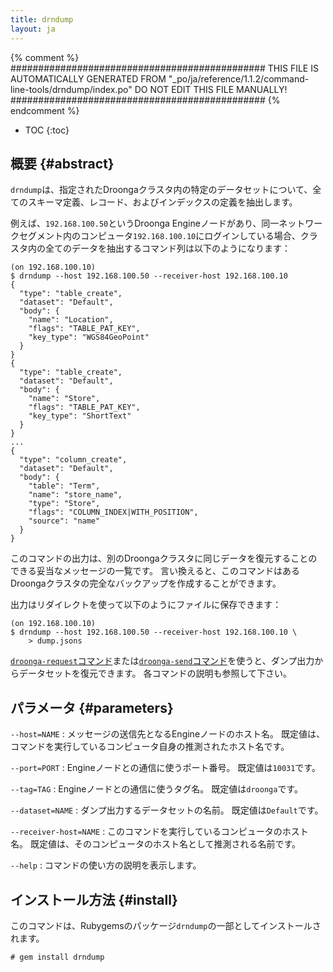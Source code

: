 ```yaml
---
title: drndump
layout: ja
---
```


{% comment %}
##############################################
  THIS FILE IS AUTOMATICALLY GENERATED FROM
  "_po/ja/reference/1.1.2/command-line-tools/drndump/index.po"
  DO NOT EDIT THIS FILE MANUALLY!
##############################################
{% endcomment %}


* TOC
{:toc}

## 概要 {#abstract}

`drndump`は、指定されたDroongaクラスタ内の特定のデータセットについて、全てのスキーマ定義、レコード、およびインデックスの定義を抽出します。

例えば、`192.168.100.50`というDroonga Engineノードがあり、同一ネットワークセグメント内のコンピュータ`192.168.100.10`にログインしている場合、クラスタ内の全てのデータを抽出するコマンド列は以下のようになります：

~~~
(on 192.168.100.10)
$ drndump --host 192.168.100.50 --receiver-host 192.168.100.10
{
  "type": "table_create",
  "dataset": "Default",
  "body": {
    "name": "Location",
    "flags": "TABLE_PAT_KEY",
    "key_type": "WGS84GeoPoint"
  }
}
{
  "type": "table_create",
  "dataset": "Default",
  "body": {
    "name": "Store",
    "flags": "TABLE_PAT_KEY",
    "key_type": "ShortText"
  }
}
...
{
  "type": "column_create",
  "dataset": "Default",
  "body": {
    "table": "Term",
    "name": "store_name",
    "type": "Store",
    "flags": "COLUMN_INDEX|WITH_POSITION",
    "source": "name"
  }
}
~~~

このコマンドの出力は、別のDroongaクラスタに同じデータを復元することのできる妥当なメッセージの一覧です。
言い換えると、このコマンドはあるDroongaクラスタの完全なバックアップを作成することができます。

出力はリダイレクトを使って以下のようにファイルに保存できます：

~~~
(on 192.168.100.10)
$ drndump --host 192.168.100.50 --receiver-host 192.168.100.10 \
    > dump.jsons
~~~

[`droonga-request`コマンド](../droonga-request/)または[`droonga-send`コマンド](../droonga-send/)を使うと、ダンプ出力からデータセットを復元できます。
各コマンドの説明も参照して下さい。


## パラメータ {#parameters}

`--host=NAME`
: メッセージの送信先となるEngineノードのホスト名。
  既定値は、コマンドを実行しているコンピュータ自身の推測されたホスト名です。

`--port=PORT`
: Engineノードとの通信に使うポート番号。
  既定値は`10031`です。

`--tag=TAG`
: Engineノードとの通信に使うタグ名。
  既定値は`droonga`です。

`--dataset=NAME`
: ダンプ出力するデータセットの名前。
  既定値は`Default`です。

`--receiver-host=NAME`
: このコマンドを実行しているコンピュータのホスト名。
  既定値は、そのコンピュータのホスト名として推測される名前です。

`--help`
: コマンドの使い方の説明を表示します。


## インストール方法 {#install}

このコマンドは、Rubygemsのパッケージ`drndump`の一部としてインストールされます。

~~~
# gem install drndump
~~~

